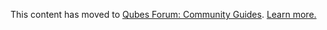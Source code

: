 This content has moved to [Qubes Forum: Community Guides](https://forum.qubes-os.org/t/signal-messenger/19073). [Learn more.](https://forum.qubes-os.org/t/announcement-qubes-community-project-has-been-migrated-to-the-forum/20367/)

